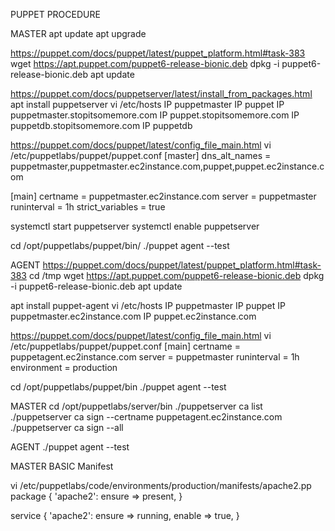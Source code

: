 PUPPET PROCEDURE

MASTER
apt update
apt upgrade

https://puppet.com/docs/puppet/latest/puppet_platform.html#task-383
wget https://apt.puppet.com/puppet6-release-bionic.deb
dpkg -i puppet6-release-bionic.deb
apt update


https://puppet.com/docs/puppetserver/latest/install_from_packages.html
apt install puppetserver
vi /etc/hosts
IP puppetmaster
IP puppet
IP puppetmaster.stopitsomemore.com
IP puppet.stopitsomemore.com
IP puppetdb.stopitsomemore.com
IP puppetdb


https://puppet.com/docs/puppet/latest/config_file_main.html
vi /etc/puppetlabs/puppet/puppet.conf
[master]
dns_alt_names = puppetmaster,puppetmaster.ec2instance.com,puppet,puppet.ec2instance.com

[main]
certname = puppetmaster.ec2instance.com
server = puppetmaster
runinterval = 1h
strict_variables = true


systemctl start puppetserver
systemctl enable puppetserver

cd /opt/puppetlabs/puppet/bin/
./puppet agent --test


AGENT
https://puppet.com/docs/puppet/latest/puppet_platform.html#task-383
cd /tmp
wget https://apt.puppet.com/puppet6-release-bionic.deb
dpkg -i puppet6-release-bionic.deb
apt update

apt install puppet-agent
vi /etc/hosts
IP puppetmaster
IP puppet
IP puppetmaster.ec2instance.com
IP puppet.ec2instance.com

https://puppet.com/docs/puppet/latest/config_file_main.html
vi /etc/puppetlabs/puppet/puppet.conf
[main]
certname = puppetagent.ec2instance.com
server = puppetmaster
runinterval = 1h
environment = production


cd /opt/puppetlabs/puppet/bin
./puppet agent --test


MASTER
cd /opt/puppetlabs/server/bin
./puppetserver ca list
./puppetserver ca sign --certname puppetagent.ec2instance.com
./puppetserver ca sign --all


AGENT 
./puppet agent --test


MASTER BASIC Manifest

vi /etc/puppetlabs/code/environments/production/manifests/apache2.pp
package { 'apache2':
  ensure => present,
}

service { 'apache2':
  ensure => running,
  enable => true,
}
